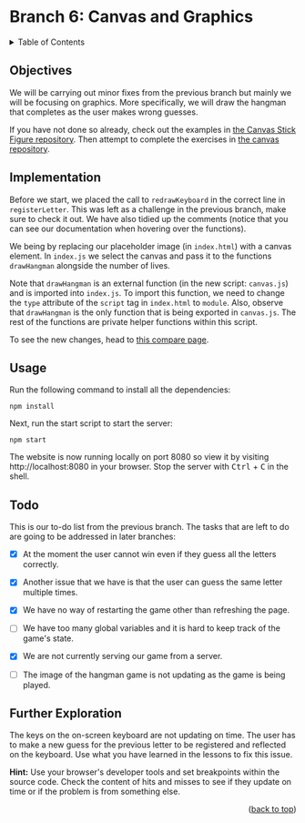 <div id="top"></div>

<!-- BRANCH TITLE -->

# Branch 6: Canvas and Graphics

<!-- TABLE OF CONTENTS -->
<details>
  <summary>Table of Contents</summary>
  <ol>
    <li><a href="#objectives">Objectives</a></li>
    <li><a href="#implementation">Implementation</a>
    <li><a href="#usage">Usage</a></li>
    <li><a href="#todo">Todo</a></li>
    <li><a href="#further-exploration">Further Exploration</a></li>
  </ol>
</details>

## Objectives

We will be carrying out minor fixes from the previous branch but mainly we will be focusing on graphics.
More specifically, we will draw the hangman that completes as the user makes wrong guesses.

If you have not done so already, check out the examples in
[the Canvas Stick Figure repository](https://github.com/portsoc/Web-Canvas-Stick-Figures).
Then attempt to complete the exercises in [the canvas repository](https://github.com/portsoc/ws_canvas).

## Implementation

Before we start, we placed the call to `redrawKeyboard` in the correct line in `registerLetter`.
This was left as a challenge in the previous branch, make sure to check it out.
We have also tidied up the comments (notice that you can see our documentation when hovering over the functions).

We being by replacing our placeholder image (in `index.html`) with a canvas element.
In `index.js` we select the canvas and pass it to the functions `drawHangman` alongside the number of lives.

Note that `drawHangman` is an external function (in the new script: `canvas.js`) and is imported into `index.js`.
To import this function, we need to change the `type` attribute of the `script` tag in `index.html` to `module`.
Also, observe that `drawHangman` is the only function that is being exported in `canvas.js`.
The rest of the functions are private helper functions within this script.

To see the new changes, head to [this compare page](https://github.com/portsoc/hangman-in-branches/compare/5...6?diff=split).

## Usage

Run the following command to install all the dependencies:

```
npm install
```

Next, run the start script to start the server:

```
npm start
```

The website is now running locally on port 8080 so view it by visiting http://localhost:8080 in your browser.
Stop the server with <kbd>Ctrl</kbd> + <kbd>C</kbd> in the shell.

## Todo

This is our to-do list from the previous branch.
The tasks that are left to do are going to be addressed in later branches:

- [x] At the moment the user cannot win even if they guess all the letters correctly.

- [x] Another issue that we have is that the user can guess the same letter multiple times.

- [x] We have no way of restarting the game other than refreshing the page.

- [ ] We have too many global variables and it is hard to keep track of the game's state.

- [x] We are not currently serving our game from a server.

- [ ] The image of the hangman game is not updating as the game is being played.

## Further Exploration

The keys on the on-screen keyboard are not updating on time.
The user has to make a new guess for the previous letter to be registered and reflected on the keyboard.
Use what you have learned in the lessons to fix this issue.

**Hint:** Use your browser's developer tools and set breakpoints within the source code.
Check the content of hits and misses to see if they update on time or if the problem is from something else.

<p align="right">(<a href="#top">back to top</a>)</p>
